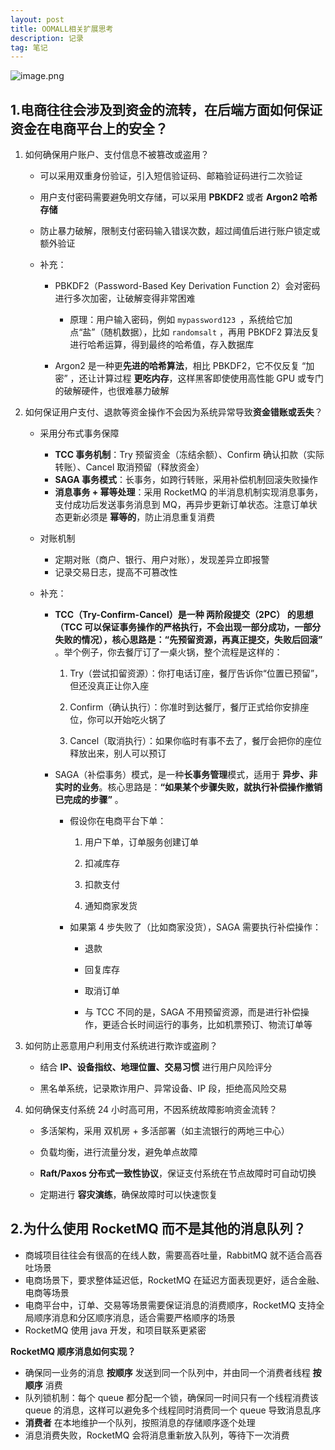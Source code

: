 ```yaml
---
layout: post
title: OOMALL相关扩展思考
description: 记录
tag: 笔记
---
```


![image.png](https://s2.loli.net/2025/03/15/kGHanfEPQKJZ3hU.png)



## 1.电商往往会涉及到资金的流转，在后端方面如何保证资金在电商平台上的安全？

1. 如何确保用户账户、支付信息不被篡改或盗用？

   - 可以采用双重身份验证，引入短信验证码、邮箱验证码进行二次验证

   - 用户支付密码需要避免明文存储，可以采用 **PBKDF2** 或者 **Argon2 哈希存储** 

   - 防止暴力破解，限制支付密码输入错误次数，超过阈值后进行账户锁定或额外验证

   - 补充：

     - PBKDF2（Password-Based Key Derivation Function 2）会对密码进行多次加密，让破解变得非常困难
       - 原理：用户输入密码，例如 `mypassword123 `，系统给它加点“盐”（随机数据），比如 `randomsalt` ，再用 PBKDF2 算法反复进行哈希运算，得到最终的哈希值，存入数据库

     - Argon2 是一种更**先进的哈希算法**，相比 PBKDF2，它不仅反复 “加密” ，还让计算过程 **更吃内存**，这样黑客即使使用高性能 GPU 或专门的破解硬件，也很难暴力破解




2. 如何保证用户支付、退款等资金操作不会因为系统异常导致**资金错账或丢失**？

   - 采用分布式事务保障
     - **TCC 事务机制**：Try 预留资金（冻结余额）、Confirm 确认扣款（实际转账）、Cancel 取消预留（释放资金）
     - **SAGA 事务模式**：长事务，如跨行转账，采用补偿机制回滚失败操作
     - **消息事务 + 幂等处理**：采用 RocketMQ 的半消息机制实现消息事务，支付成功后发送事务消息到 MQ，再异步更新订单状态。注意订单状态更新必须是 **幂等的**，防止消息重复消费

   - 对账机制
     - 定期对账（商户、银行、用户对账），发现差异立即报警
     - 记录交易日志，提高不可篡改性

   - 补充：

     - **TCC（Try-Confirm-Cancel）**是一种 **两阶段提交（2PC）** 的思想（TCC 可以保证事务操作的严格执行，不会出现一部分成功，一部分失败的情况），核心思路是：**“先预留资源，再真正提交，失败后回滚”** 。举个例子，你去餐厅订了一桌火锅，整个流程是这样的：

       1. Try（尝试扣留资源）：你打电话订座，餐厅告诉你“位置已预留”，但还没真正让你入座

       2. Confirm（确认执行）：你准时到达餐厅，餐厅正式给你安排座位，你可以开始吃火锅了

       3. Cancel（取消执行）：如果你临时有事不去了，餐厅会把你的座位释放出来，别人可以预订

     - SAGA（补偿事务）模式，是一种**长事务管理**模式，适用于 **异步、非实时的业务**。核心思路是：**“如果某个步骤失败，就执行补偿操作撤销已完成的步骤”** 。

       - 假设你在电商平台下单：

         1. 用户下单，订单服务创建订单

         2. 扣减库存

         3. 扣款支付

         4. 通知商家发货

       - 如果第 4 步失败了（比如商家没货），SAGA 需要执行补偿操作：

         - 退款

         - 回复库存

         - 取消订单

         - 与 TCC 不同的是，SAGA 不用预留资源，而是进行补偿操作，更适合长时间运行的事务，比如机票预订、物流订单等




3. 如何防止恶意用户利用支付系统进行欺诈或盗刷？

   - 结合 **IP、设备指纹、地理位置、交易习惯** 进行用户风险评分

   - 黑名单系统，记录欺诈用户、异常设备、IP 段，拒绝高风险交易




4. 如何确保支付系统 24 小时高可用，不因系统故障影响资金流转？

   - 多活架构，采用 双机房 + 多活部署（如主流银行的两地三中心）

   - 负载均衡，进行流量分发，避免单点故障

   - **Raft/Paxos 分布式一致性协议**，保证支付系统在节点故障时可自动切换

   - 定期进行 **容灾演练**，确保故障时可以快速恢复



## 2.为什么使用 RocketMQ 而不是其他的消息队列？

- 商城项目往往会有很高的在线人数，需要高吞吐量，RabbitMQ 就不适合高吞吐场景
- 电商场景下，要求整体延迟低，RocketMQ 在延迟方面表现更好，适合金融、电商等场景
- 电商平台中，订单、交易等场景需要保证消息的消费顺序，RocketMQ 支持全局顺序消息和分区顺序消息，适合需要严格顺序的场景
- RocketMQ 使用 java 开发，和项目联系更紧密



**RocketMQ 顺序消息如何实现？**

- 确保同一业务的消息 **按顺序** 发送到同一个队列中，并由同一个消费者线程 **按顺序** 消费
- 队列锁机制：每个 queue 都分配一个锁，确保同一时间只有一个线程消费该 queue 的消息，这样可以避免多个线程同时消费同一个 queue 导致消息乱序
- **消费者** 在本地维护一个队列，按照消息的存储顺序逐个处理
- 消息消费失败，RocketMQ 会将消息重新放入队列，等待下一次消费

